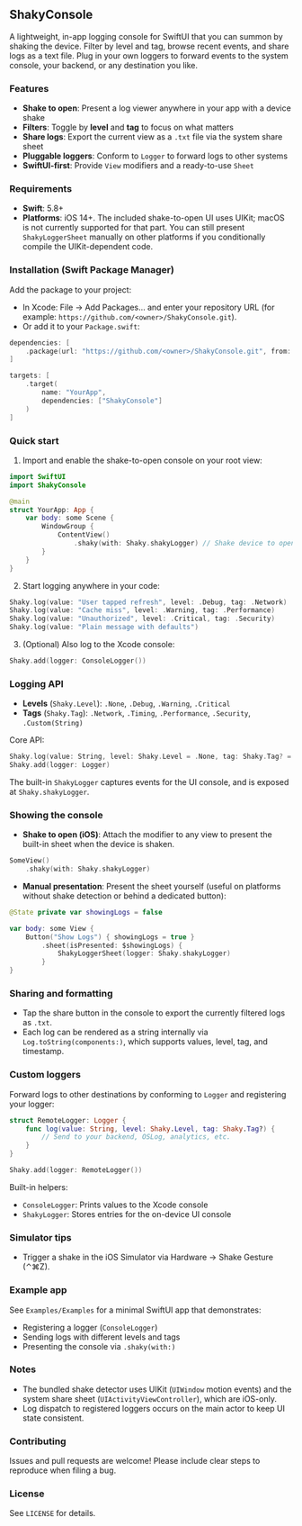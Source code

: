 ## ShakyConsole

A lightweight, in-app logging console for SwiftUI that you can summon by shaking the device. Filter by level and tag, browse recent events, and share logs as a text file. Plug in your own loggers to forward events to the system console, your backend, or any destination you like.

### Features
- **Shake to open**: Present a log viewer anywhere in your app with a device shake
- **Filters**: Toggle by **level** and **tag** to focus on what matters
- **Share logs**: Export the current view as a `.txt` file via the system share sheet
- **Pluggable loggers**: Conform to `Logger` to forward logs to other systems
- **SwiftUI-first**: Provide `View` modifiers and a ready-to-use `Sheet`

### Requirements
- **Swift**: 5.8+
- **Platforms**: iOS 14+. The included shake-to-open UI uses UIKit; macOS is not currently supported for that part. You can still present `ShakyLoggerSheet` manually on other platforms if you conditionally compile the UIKit-dependent code.

### Installation (Swift Package Manager)
Add the package to your project:

- In Xcode: File → Add Packages… and enter your repository URL (for example: `https://github.com/<owner>/ShakyConsole.git`).
- Or add it to your `Package.swift`:

```swift
dependencies: [
    .package(url: "https://github.com/<owner>/ShakyConsole.git", from: "0.1.0")
]

targets: [
    .target(
        name: "YourApp",
        dependencies: ["ShakyConsole"]
    )
]
```

### Quick start
1) Import and enable the shake-to-open console on your root view:

```swift
import SwiftUI
import ShakyConsole

@main
struct YourApp: App {
    var body: some Scene {
        WindowGroup {
            ContentView()
                .shaky(with: Shaky.shakyLogger) // Shake device to open the console
        }
    }
}
```

2) Start logging anywhere in your code:

```swift
Shaky.log(value: "User tapped refresh", level: .Debug, tag: .Network)
Shaky.log(value: "Cache miss", level: .Warning, tag: .Performance)
Shaky.log(value: "Unauthorized", level: .Critical, tag: .Security)
Shaky.log(value: "Plain message with defaults")
```

3) (Optional) Also log to the Xcode console:

```swift
Shaky.add(logger: ConsoleLogger())
```

### Logging API
- **Levels** (`Shaky.Level`): `.None`, `.Debug`, `.Warning`, `.Critical`
- **Tags** (`Shaky.Tag`): `.Network`, `.Timing`, `.Performance`, `.Security`, `.Custom(String)`

Core API:

```swift
Shaky.log(value: String, level: Shaky.Level = .None, tag: Shaky.Tag? = nil)
Shaky.add(logger: Logger)
```

The built-in `ShakyLogger` captures events for the UI console, and is exposed at `Shaky.shakyLogger`.

### Showing the console
- **Shake to open (iOS)**: Attach the modifier to any view to present the built-in sheet when the device is shaken.

```swift
SomeView()
    .shaky(with: Shaky.shakyLogger)
```

- **Manual presentation**: Present the sheet yourself (useful on platforms without shake detection or behind a dedicated button):

```swift
@State private var showingLogs = false

var body: some View {
    Button("Show Logs") { showingLogs = true }
        .sheet(isPresented: $showingLogs) {
            ShakyLoggerSheet(logger: Shaky.shakyLogger)
        }
}
```

### Sharing and formatting
- Tap the share button in the console to export the currently filtered logs as `.txt`.
- Each log can be rendered as a string internally via `Log.toString(components:)`, which supports values, level, tag, and timestamp.

### Custom loggers
Forward logs to other destinations by conforming to `Logger` and registering your logger:

```swift
struct RemoteLogger: Logger {
    func log(value: String, level: Shaky.Level, tag: Shaky.Tag?) {
        // Send to your backend, OSLog, analytics, etc.
    }
}

Shaky.add(logger: RemoteLogger())
```

Built-in helpers:
- `ConsoleLogger`: Prints values to the Xcode console
- `ShakyLogger`: Stores entries for the on-device UI console

### Simulator tips
- Trigger a shake in the iOS Simulator via Hardware → Shake Gesture (⌃⌘Z).

### Example app
See `Examples/Examples` for a minimal SwiftUI app that demonstrates:
- Registering a logger (`ConsoleLogger`)
- Sending logs with different levels and tags
- Presenting the console via `.shaky(with:)`

### Notes
- The bundled shake detector uses UIKit (`UIWindow` motion events) and the system share sheet (`UIActivityViewController`), which are iOS-only.
- Log dispatch to registered loggers occurs on the main actor to keep UI state consistent.

### Contributing
Issues and pull requests are welcome! Please include clear steps to reproduce when filing a bug.

### License
See `LICENSE` for details.
